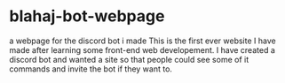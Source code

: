 # blahaj-bot-webpage
a webpage for the discord bot i made
This is the first ever website I have made after learning some front-end web developement.
I have created a discord bot and wanted a site so that people could see some of it commands and invite the bot if they want to.
